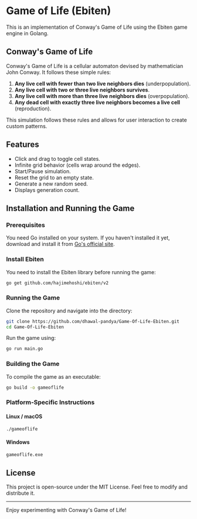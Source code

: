 # Game of Life (Ebiten)

This is an implementation of Conway's Game of Life using the Ebiten game engine in Golang.

## Conway's Game of Life

Conway's Game of Life is a cellular automaton devised by mathematician John Conway. It follows these simple rules:

1. **Any live cell with fewer than two live neighbors dies** (underpopulation).
2. **Any live cell with two or three live neighbors survives**.
3. **Any live cell with more than three live neighbors dies** (overpopulation).
4. **Any dead cell with exactly three live neighbors becomes a live cell** (reproduction).

This simulation follows these rules and allows for user interaction to create custom patterns.

## Features

- Click and drag to toggle cell states.
- Infinite grid behavior (cells wrap around the edges).
- Start/Pause simulation.
- Reset the grid to an empty state.
- Generate a new random seed.
- Displays generation count.

## Installation and Running the Game

### Prerequisites

You need Go installed on your system. If you haven't installed it yet, download and install it from [Go's official site](https://go.dev/).

### Install Ebiten

You need to install the Ebiten library before running the game:

```sh
go get github.com/hajimehoshi/ebiten/v2
```

### Running the Game

Clone the repository and navigate into the directory:

```sh
git clone https://github.com/dhawal-pandya/Game-Of-Life-Ebiten.git
cd Game-Of-Life-Ebiten
```

Run the game using:

```sh
go run main.go
```

### Building the Game

To compile the game as an executable:

```sh
go build -o gameoflife
```

### Platform-Specific Instructions

#### Linux / macOS

```sh
./gameoflife
```

#### Windows

```sh
gameoflife.exe
```

## License

This project is open-source under the MIT License. Feel free to modify and distribute it.

---

Enjoy experimenting with Conway's Game of Life!
